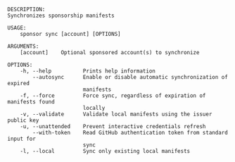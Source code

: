 ﻿```shell
DESCRIPTION:
Synchronizes sponsorship manifests

USAGE:
    sponsor sync [account] [OPTIONS]

ARGUMENTS:
    [account]    Optional sponsored account(s) to synchronize

OPTIONS:
    -h, --help          Prints help information                                 
        --autosync      Enable or disable automatic synchronization of expired  
                        manifests                                               
    -f, --force         Force sync, regardless of expiration of manifests found 
                        locally                                                 
    -v, --validate      Validate local manifests using the issuer public key    
    -u, --unattended    Prevent interactive credentials refresh                 
        --with-token    Read GitHub authentication token from standard input for
                        sync                                                    
    -l, --local         Sync only existing local manifests                      
```
